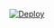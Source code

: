 [![Deploy](https://www.herokucdn.com/deploy/button.svg)](https://heroku.com/deploy?template=https://github.com/ChankitSaini/okay)
